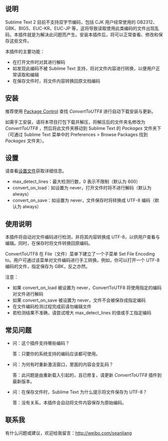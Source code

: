 说明
------------------
Sublime Text 2 目前不支持双字节编码，包括 CJK 用户经常使用的 GB2312、GBK、BIG5、EUC-KR、EUC-JP 等，这将导致读取使用此类编码的文件出现乱码，本插件就是为解决此问题而产生。安装本插件后，将可以正常查看、修改和保存这些文件。

本插件的主要功能：
* 在打开文件时对其进行解码
* 如发现此编码不被 Sublime Text 支持，将对文件内容进行转换，以便用户正常读取和编辑
* 在保存文件时，将文件内容转换回原文档编码

安装
------------------
推荐使用 [Package Control](http://wbond.net/sublime_packages/package_control) 查找 *ConvertToUTF8* 进行自动下载安装与更新。

如需手工安装，请将本项目打包下载并解压，将解压后的文件夹名修改为 *ConvertToUTF8* ，然后将此文件夹移动到 Sublime Text 的 *Packages* 文件夹下（可通过 Sublime Text 菜单中的 Preferences > Browse Packages 找到 *Packages* 文件夹）。

设置
------------------
请查看[设置文件](ConvertToUTF8.sublime-settings)获取详细信息。
* max_detect_lines：最大检测行数，0 表示不限制（默认为 600）
* convert_on_load：如设置为 never，打开文件时将不进行解码（默认为 always）
* convert_on_save：如设置为 never，文件保存时将转换成 UTF-8 编码（默认为 always）

使用说明
------------------
本插件将自动对文件编码进行检测，并将其内容转换成 UTF-8，以供用户查看与编辑。同时，在保存时将文件转换回原编码。

ConvertToUTF8 在 File（文件）菜单下建立了一个子菜单 Set File Encoding to。用户可通过该菜单对文件编码进行手工转换。例如，你可以打开一个 UTF-8 编码的文件，指定保存为 GBK，反之亦然。

注意：
* 如果 convert_on_load 被设置为 never，ConvertToUTF8 将使用指定的编码对文件进行解码
* 如果 convert_on_save 被设置为 never，文件不会被保存成指定编码
* 在文件编码检测过程完成前请勿编辑文件
* 若检测结果不准确，请尝试增大 max_detect_lines 的值或手工指定编码


常见问题
------------------
* 问：这个插件支持哪些编码？

  答：只要你的系统支持的编码应该都可使用。

* 问：为何有时重新激活窗口，里面的内容会变乱码？

  答：此问题是由重新载入引起的，且已修复，请更新 *ConvertToUTF8* 插件到最新版本。

* 问：在保存文件时，Sublime Text 为什么提示将文件保存为 UTF-8？

  答：没有关系，本插件会自动将文件内容保存为原始编码。

联系我
------------------
有什么问题或建议，欢迎给我留言：http://weibo.com/seanliang
